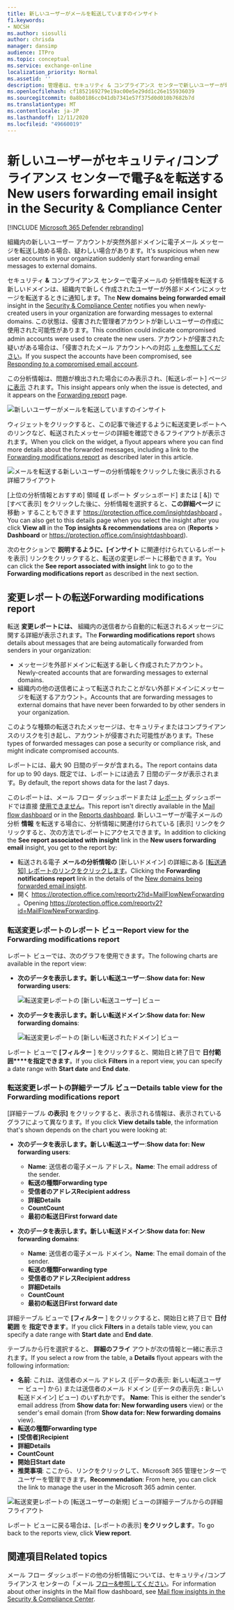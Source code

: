 ```yaml
---
title: 新しいユーザーがメールを転送していますのインサイト
f1.keywords:
- NOCSH
ms.author: siosulli
author: chrisda
manager: dansimp
audience: ITPro
ms.topic: conceptual
ms.service: exchange-online
localization_priority: Normal
ms.assetid: ''
description: 管理者は、セキュリティ & コンプライアンス センターで新しいユーザーが電子メールの分析情報を転送して、組織内のユーザーが新しいドメインにメッセージを転送する状況を調査する方法について学習できます。
ms.openlocfilehash: cf1852169279e19ac00e5e29dd1c26e155936039
ms.sourcegitcommit: 0a8b0186cc041db7341e57f375d0d010b7682b7d
ms.translationtype: MT
ms.contentlocale: ja-JP
ms.lasthandoff: 12/11/2020
ms.locfileid: "49660019"
---
```

# <a name="new-users-forwarding-email-insight-in-the-security--compliance-center"></a><span data-ttu-id="a2e07-103">新しいユーザーがセキュリティ/コンプライアンス センターで電子&を転送する</span><span class="sxs-lookup"><span data-stu-id="a2e07-103">New users forwarding email insight in the Security & Compliance Center</span></span>

[!INCLUDE [Microsoft 365 Defender rebranding](../includes/microsoft-defender-for-office.md)]


<span data-ttu-id="a2e07-104">組織内の新しいユーザー アカウントが突然外部ドメインに電子メール メッセージを転送し始める場合、疑わしい場合があります。</span><span class="sxs-lookup"><span data-stu-id="a2e07-104">It's suspicious when new user accounts in your organization suddenly start forwarding email messages to external domains.</span></span>

<span data-ttu-id="a2e07-105">セキュリティ **&** コンプライアンス センターで電子メールの [](https://protection.office.com)分析情報を転送する新しいドメインは、組織内で新しく作成されたユーザーが外部ドメインにメッセージを転送するときに通知します。</span><span class="sxs-lookup"><span data-stu-id="a2e07-105">The **New domains being forwarded email** insight in the [Security & Compliance Center](https://protection.office.com) notifies you when newly-created users in your organization are forwarding messages to external domains.</span></span> <span data-ttu-id="a2e07-106">この状態は、侵害された管理者アカウントが新しいユーザーの作成に使用された可能性があります。</span><span class="sxs-lookup"><span data-stu-id="a2e07-106">This condition could indicate compromised admin accounts were used to create the new users.</span></span> <span data-ttu-id="a2e07-107">アカウントが侵害された疑いがある場合は、「侵害されたメール アカウントへの対応 [」を参照してください](responding-to-a-compromised-email-account.md)。</span><span class="sxs-lookup"><span data-stu-id="a2e07-107">If you suspect the accounts have been compromised, see [Responding to a compromised email account](responding-to-a-compromised-email-account.md).</span></span>

<span data-ttu-id="a2e07-108">この分析情報は、問題が検出された場合にのみ表示され、[転送レポート] ページ [に表示](view-mail-flow-reports.md#forwarding-report) されます。</span><span class="sxs-lookup"><span data-stu-id="a2e07-108">This insight appears only when the issue is detected, and it appears on the [Forwarding report](view-mail-flow-reports.md#forwarding-report) page.</span></span>

![新しいユーザーがメールを転送していますのインサイト](../../media/mfi-new-users-forwarding-email.png)

<span data-ttu-id="a2e07-110">ウィジェットをクリックすると、この記事で後述するように転送変更レポートへのリンクなど、転送されたメッセージの詳細を確認できるフライアウトが表示[](#forwarding-modifications-report)されます。</span><span class="sxs-lookup"><span data-stu-id="a2e07-110">When you click on the widget, a flyout appears where you can find more details about the forwarded messages, including a link to the [Forwarding modifications report](#forwarding-modifications-report) as described later in this article.</span></span>

![メールを転送する新しいユーザーの分析情報をクリックした後に表示される詳細フライアウト](../../media/mfi-new-users-forwarding-email-details.png)

<span data-ttu-id="a2e07-112">[上位の分析情報とおすすめ] 領域 **([** レポート ダッシュボード] または [ &]) で [すべて表示] をクリックした後に、分析情報を選択すると、**この詳細ページ** に移動 \> することもできます <https://protection.office.com/insightdashboard> 。</span><span class="sxs-lookup"><span data-stu-id="a2e07-112">You can also get to this details page when you select the insight after you click **View all** in the **Top insights & recommendations** area on (**Reports** \> **Dashboard** or <https://protection.office.com/insightdashboard>).</span></span>

<span data-ttu-id="a2e07-113">次のセクションで **説明するように、[インサイト** に関連付けられているレポートを表示] リンクをクリックすると、転送の変更レポートに移動できます。</span><span class="sxs-lookup"><span data-stu-id="a2e07-113">You can click the **See report associated with insight** link to go to the **Forwarding modifications report** as described in the next section.</span></span>

## <a name="forwarding-modifications-report"></a><span data-ttu-id="a2e07-114">変更レポートの転送</span><span class="sxs-lookup"><span data-stu-id="a2e07-114">Forwarding modifications report</span></span>

<span data-ttu-id="a2e07-115">転送 **変更レポートには、** 組織内の送信者から自動的に転送されるメッセージに関する詳細が表示されます。</span><span class="sxs-lookup"><span data-stu-id="a2e07-115">The **Forwarding modifications report** shows details about messages that are being automatically forwarded from senders in your organization:</span></span>

- <span data-ttu-id="a2e07-116">メッセージを外部ドメインに転送する新しく作成されたアカウント。</span><span class="sxs-lookup"><span data-stu-id="a2e07-116">Newly-created accounts that are forwarding messages to external domains.</span></span>
- <span data-ttu-id="a2e07-117">組織内の他の送信者によって転送されたことがない外部ドメインにメッセージを転送するアカウント。</span><span class="sxs-lookup"><span data-stu-id="a2e07-117">Accounts that are forwarding messages to external domains that have never been forwarded to by other senders in your organization.</span></span>

<span data-ttu-id="a2e07-118">このような種類の転送されたメッセージは、セキュリティまたはコンプライアンスのリスクを引き起し、アカウントが侵害された可能性があります。</span><span class="sxs-lookup"><span data-stu-id="a2e07-118">These types of forwarded messages can pose a security or compliance risk, and might indicate compromised accounts.</span></span>

<span data-ttu-id="a2e07-119">レポートには、最大 90 日間のデータが含まれる。</span><span class="sxs-lookup"><span data-stu-id="a2e07-119">The report contains data for up to 90 days.</span></span> <span data-ttu-id="a2e07-120">既定では、レポートには過去 7 日間のデータが表示されます。</span><span class="sxs-lookup"><span data-stu-id="a2e07-120">By default, the report shows data for the last 7 days.</span></span>

<span data-ttu-id="a2e07-121">このレポートは、メール フロー ダッシュボードまたは [レポート](mail-flow-insights-v2.md) ダッシュボードでは直接 [使用できません](view-mail-flow-reports.md)。</span><span class="sxs-lookup"><span data-stu-id="a2e07-121">This report isn't directly available in the [Mail flow dashboard](mail-flow-insights-v2.md) or in the [Reports dashboard](view-mail-flow-reports.md).</span></span> <span data-ttu-id="a2e07-122">新しいユーザーが電子メールの分析 **情報** を転送する場合に、分析情報に関連付けられている [表示] リンクをクリックすると、次の方法でレポートにアクセスできます。</span><span class="sxs-lookup"><span data-stu-id="a2e07-122">In addition to clicking the **See report associated with insight** link in the **New users forwarding email** insight, you get to the report by:</span></span>

- <span data-ttu-id="a2e07-123">転送される電子 **メールの分析情報の** [新しいドメイン] の詳細にある [[転送通知] レポートのリンクをクリックします](mfi-new-domains-being-forwarded-email.md)。</span><span class="sxs-lookup"><span data-stu-id="a2e07-123">Clicking the **Forwarding notifications report** link in the details of the [New domains being forwarded email insight](mfi-new-domains-being-forwarded-email.md).</span></span>
- <span data-ttu-id="a2e07-124">開く <https://protection.office.com/reportv2?id=MailFlowNewForwarding> 。</span><span class="sxs-lookup"><span data-stu-id="a2e07-124">Opening <https://protection.office.com/reportv2?id=MailFlowNewForwarding>.</span></span>

### <a name="report-view-for-the-forwarding-modifications-report"></a><span data-ttu-id="a2e07-125">転送変更レポートのレポート ビュー</span><span class="sxs-lookup"><span data-stu-id="a2e07-125">Report view for the Forwarding modifications report</span></span>

<span data-ttu-id="a2e07-126">レポート ビューでは、次のグラフを使用できます。</span><span class="sxs-lookup"><span data-stu-id="a2e07-126">The following charts are available in the report view:</span></span>

- <span data-ttu-id="a2e07-127">**次のデータを表示します。新しい転送ユーザー**:</span><span class="sxs-lookup"><span data-stu-id="a2e07-127">**Show data for: New forwarding users**:</span></span>

  ![転送変更レポートの [新しい転送ユーザー] ビュー](../../media/forwarding-modifications-report-new-forwarding-users.png)

- <span data-ttu-id="a2e07-129">**次のデータを表示します。新しい転送ドメイン**:</span><span class="sxs-lookup"><span data-stu-id="a2e07-129">**Show data for: New forwarding domains**:</span></span>

  ![転送変更レポートの [新しい転送されたドメイン] ビュー](../../media/forwarding-modifications-report-new-forwarded-domains.png)

<span data-ttu-id="a2e07-131">レポート ビューで **[フィルター** ] をクリックすると、開始日と終了日で **日付範囲\*\*\*\*を指定できます**。</span><span class="sxs-lookup"><span data-stu-id="a2e07-131">If you click **Filters** in a report view, you can specify a date range with **Start date** and **End date**.</span></span>

### <a name="details-table-view-for-the-forwarding-modifications-report"></a><span data-ttu-id="a2e07-132">転送変更レポートの詳細テーブル ビュー</span><span class="sxs-lookup"><span data-stu-id="a2e07-132">Details table view for the Forwarding modifications report</span></span>

<span data-ttu-id="a2e07-133">[詳細テーブル **の表示]** をクリックすると、表示される情報は、表示されているグラフによって異なります。</span><span class="sxs-lookup"><span data-stu-id="a2e07-133">If you click **View details table**, the information that's shown depends on the chart you were looking at:</span></span>

- <span data-ttu-id="a2e07-134">**次のデータを表示します。新しい転送ユーザー**:</span><span class="sxs-lookup"><span data-stu-id="a2e07-134">**Show data for: New forwarding users**:</span></span>

  - <span data-ttu-id="a2e07-135">**Name**: 送信者の電子メール アドレス。</span><span class="sxs-lookup"><span data-stu-id="a2e07-135">**Name**: The email address of the sender.</span></span>
  - <span data-ttu-id="a2e07-136">**転送の種類**</span><span class="sxs-lookup"><span data-stu-id="a2e07-136">**Forwarding type**</span></span>
  - <span data-ttu-id="a2e07-137">**受信者のアドレス**</span><span class="sxs-lookup"><span data-stu-id="a2e07-137">**Recipient address**</span></span>
  - <span data-ttu-id="a2e07-138">**詳細**</span><span class="sxs-lookup"><span data-stu-id="a2e07-138">**Details**</span></span>
  - <span data-ttu-id="a2e07-139">**Count**</span><span class="sxs-lookup"><span data-stu-id="a2e07-139">**Count**</span></span>
  - <span data-ttu-id="a2e07-140">**最初の転送日**</span><span class="sxs-lookup"><span data-stu-id="a2e07-140">**First forward date**</span></span>

- <span data-ttu-id="a2e07-141">**次のデータを表示します。新しい転送ドメイン**:</span><span class="sxs-lookup"><span data-stu-id="a2e07-141">**Show data for: New forwarding domains**:</span></span>

  - <span data-ttu-id="a2e07-142">**Name**: 送信者の電子メール ドメイン。</span><span class="sxs-lookup"><span data-stu-id="a2e07-142">**Name**: The email domain of the sender.</span></span>
  - <span data-ttu-id="a2e07-143">**転送の種類**</span><span class="sxs-lookup"><span data-stu-id="a2e07-143">**Forwarding type**</span></span>
  - <span data-ttu-id="a2e07-144">**受信者のアドレス**</span><span class="sxs-lookup"><span data-stu-id="a2e07-144">**Recipient address**</span></span>
  - <span data-ttu-id="a2e07-145">**詳細**</span><span class="sxs-lookup"><span data-stu-id="a2e07-145">**Details**</span></span>
  - <span data-ttu-id="a2e07-146">**Count**</span><span class="sxs-lookup"><span data-stu-id="a2e07-146">**Count**</span></span>
  - <span data-ttu-id="a2e07-147">**最初の転送日**</span><span class="sxs-lookup"><span data-stu-id="a2e07-147">**First forward date**</span></span>

<span data-ttu-id="a2e07-148">詳細テーブル ビューで **[フィルター** ] をクリックすると、開始日と終了日で **日付範囲** を **指定できます**。</span><span class="sxs-lookup"><span data-stu-id="a2e07-148">If you click **Filters** in a details table view, you can specify a date range with **Start date** and **End date**.</span></span>

<span data-ttu-id="a2e07-149">テーブルから行を選択すると、 **詳細のフライ** アウトが次の情報と一緒に表示されます。</span><span class="sxs-lookup"><span data-stu-id="a2e07-149">If you select a row from the table, a **Details** flyout appears with the following information:</span></span>

- <span data-ttu-id="a2e07-150">**名前**: これは、送信者のメール アドレス ([データの表示: 新しい転送ユーザー ビュー] から) または送信者のメール ドメイン ([データの表示先 **:** 新しい転送ドメイン] ビュー) のいずれかです。 </span><span class="sxs-lookup"><span data-stu-id="a2e07-150">**Name**: This is either the sender's email address (from **Show data for: New forwarding users** view) or the sender's email domain (from **Show data for: New forwarding domains** view).</span></span>
- <span data-ttu-id="a2e07-151">**転送の種類**</span><span class="sxs-lookup"><span data-stu-id="a2e07-151">**Forwarding type**</span></span>
- <span data-ttu-id="a2e07-152">**[受信者]**</span><span class="sxs-lookup"><span data-stu-id="a2e07-152">**Recipient**</span></span>
- <span data-ttu-id="a2e07-153">**詳細**</span><span class="sxs-lookup"><span data-stu-id="a2e07-153">**Details**</span></span>
- <span data-ttu-id="a2e07-154">**Count**</span><span class="sxs-lookup"><span data-stu-id="a2e07-154">**Count**</span></span>
- <span data-ttu-id="a2e07-155">**開始日**</span><span class="sxs-lookup"><span data-stu-id="a2e07-155">**Start date**</span></span>
- <span data-ttu-id="a2e07-156">**推奨事項**: ここから、リンクをクリックして、Microsoft 365 管理センターでユーザーを管理できます。</span><span class="sxs-lookup"><span data-stu-id="a2e07-156">**Recommendation**: From here, you can click the link to manage the user in the Microsoft 365 admin center.</span></span>

![転送変更レポートの [転送ユーザーの新規] ビューの詳細テーブルからの詳細フライアウト](../../media/mfi-forwarding-modifications-report-new-forwarding-users-view-details-table-details.png)

<span data-ttu-id="a2e07-158">レポート ビューに戻る場合は、[レポートの表示] **をクリックします**。</span><span class="sxs-lookup"><span data-stu-id="a2e07-158">To go back to the reports view, click **View report**.</span></span>

## <a name="related-topics"></a><span data-ttu-id="a2e07-159">関連項目</span><span class="sxs-lookup"><span data-stu-id="a2e07-159">Related topics</span></span>

<span data-ttu-id="a2e07-160">メール フロー ダッシュボードの他の分析情報については、セキュリティ/コンプライアンス センターの「メール [フロー&参照してください](mail-flow-insights-v2.md)。</span><span class="sxs-lookup"><span data-stu-id="a2e07-160">For information about other insights in the Mail flow dashboard, see [Mail flow insights in the Security & Compliance Center](mail-flow-insights-v2.md).</span></span>
